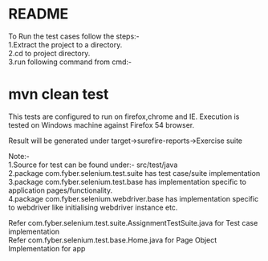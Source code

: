 # README

To Run the test cases follow the steps:-  
1.Extract the project to a directory.  
2.cd to project directory.  
3.run following command from cmd:-  
# mvn clean test  
 
This tests are configured to run on firefox,chrome and IE. Execution is tested on Windows machine against Firefox 54 browser.
  
  
Result will be generated under target->surefire-reports->Exercise suite   

Note:-  
1.Source for test can be found under:- src/test/java  
2.package com.fyber.selenium.test.suite has test case/suite implementation  
3.package com.fyber.selenium.test.base has implementation specific to application pages/functionality.  
4.package com.fyber.selenium.webdriver.base has implementation specific to webdriver like initialising webdriver instance etc.  

Refer com.fyber.selenium.test.suite.AssignmentTestSuite.java for Test case implementation  
Refer com.fyber.selenium.test.base.Home.java for Page Object Implementation for app  


